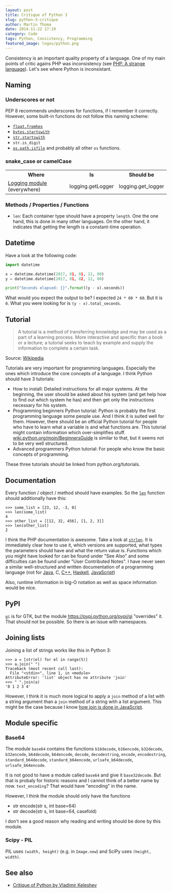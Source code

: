```yaml
---
layout: post
title: Critique of Python 3
slug: python-3-critique
author: Martin Thoma
date: 2014-11-22 17:19
category: Code
tags: Python, Consistency, Programming
featured_image: logos/python.png
---
```


Consistency is an important quality property of a language. One of my main
points of critic agains PHP was inconsistency (see [PHP: A strange language](//martin-thoma.com/php-a-strange-language/#tocAnchor-1-1)). Let's see where Python is inconsistant.

## Naming


### Underscores or not

PEP 8 recommends underscores for functions, if I remember it correctly.
However, some built-in functions do not follow this naming scheme:

* [`float.fromhex`](https://docs.python.org/3/library/stdtypes.html#float.fromhex)
* [`bytes.startswith`](https://docs.python.org/3/library/stdtypes.html#bytes.startswith)
* [`str.startswith`](https://docs.python.org/3/library/stdtypes.html#str.startswith)
* `str.is_digit`
* [`os.path.isfile`](https://docs.python.org/2/library/os.path.html#os.path.isfile) and probably all other `os` functions.


### snake_case or camelCase

<table class="table">
    <tr>
        <th>Where</th>
        <th>Is</th>
        <th>Should be</th>
    </tr>
    <tr>
        <td><a href="https://docs.python.org/3/library/logging.html">Logging module</a> (everywhere)</td>
        <td>logging.getLogger</td>
        <td>logging.get_logger</td>
    </tr>
</table>


### Methods / Properties / Functions

* `len`: Each container type should have a property `length`. One the one hand,
  this is done in many other languages. On the other hand, it indicates that
  getting the length is a constant-time operation.


## Datetime

Have a look at the following code:

```python
import datetime

x = datetime.datetime(2017, 01, 01, 12, 00)
y = datetime.datetime(2017, 01, 02, 12, 00)

print("Seconds elapsed: {}".format((y - x).seconds))
```

What would you expect the output to be? I expected `24 * 60 * 60`. But it is
`0`. What you were looking for is `(y - x).total_seconds`.


## Tutorial

> A tutorial is a method of transferring knowledge and may be used as a part of a learning process. More interactive and specific than a book or a lecture; a tutorial seeks to teach by example and supply the information to complete a certain task.

Source: [Wikipedia](https://en.wikipedia.org/wiki/Tutorial)

Tutorials are very important for programming languages. Especially the ones
which introduce the core concepts of a language. I think Python should have
3 tutorials:

* How to install: Detailed instructions for all major systems. At the
  beginning, the user should be asked about his system (and get help how to
  find out which system he has) and then get only the instructions necessary
  for his system.
* Programming beginners Python tutorial: Python is probably the first
  programming language some people use. And I think it is suited well for them.
  However, there should be an official Python tutorial for people who have to
  learn what a variable is and what functions are. This tutorial might contain
  information which over-simplifies stuff.
  [wiki.python.org/moin/BeginnersGuide](https://wiki.python.org/moin/BeginnersGuide)
  is similar to that, but it seems not to be very well structured.
* Advanced programmers Python tutorial: For people who know the basic concepts
  of programming.

These three tutorials should be linked from python.org/tutorials.


## Documentation

Every function / object / method should have examples. So the
[`len`](https://docs.python.org/3/library/functions.html?highlight=len#len)
function should additionally have this:

```python-repl
>>> some_list = [23, 12, -3, 0]
>>> len(some_list)
4
>>> other_list = [[12, 32, 456], [1, 2, 3]]
>>> len(other_list)
2
```

I think the PHP documentation is awesome. Take a look at
[`strlen`](http://php.net/manual/en/function.strlen.php). It is immediately
clear how to use it, which versions are supported, what types the parameters
should have and what the return value is. Functions which you might have
looked for can be found under "See Also" and some difficulties can be found
under "User Contributed Notes". I have never seen a similar well-structured
and written documentation of a programming language (not for [Java](http://docs.oracle.com/javase/7/docs/api/java/lang/String.html#length()), C, [C++](http://www.cplusplus.com/reference/string/string/length/),
[Haskell](http://hackage.haskell.org/package/base-4.7.0.2/docs/Prelude.html#v:length), [JavaScript](https://developer.mozilla.org/en-US/docs/Web/XPath/Functions/count))

Also, runtime information in big-O notation as well as space information would
be nice.

## PyPI

`gi` is for GTK, but the module https://pypi.python.org/pypi/gi "overrides" it.
That should not be possible. So there is an issue with namespaces.

## Joining lists

Joining a list of strings works like this in Python 3:

```python-repl
>>> a = [str(el) for el in range(5)]
>>> a.join(" ")
Traceback (most recent call last):
  File "<stdin>", line 1, in <module>
AttributeError: 'list' object has no attribute 'join'
>>> " ".join(a)
'0 1 2 3 4'
```

However, I think it is much more logical to apply a `join` method of a list
with a string argument than a `join` method of a string with a list argument.
This might be the case because I know
[how join is done in JavaScript](https://developer.mozilla.org/en-US/docs/Web/JavaScript/Reference/Global_Objects/Array/join).


## Module specific

### Base64

The module `base64` contains the functions `b16decode`, `b16encode`,
`b32decode`, `b32encode`, `b64decode`, `b64encode`, `decode`, `decodestring`,
`encode`, `encodestring`, `standard_b64decode`, `standard_b64encode`,
`urlsafe_b64decode`, `urlsafe_b64encode`.

It is not good to have a module called `base64` and give it `base32decode`.
But that is probaly for historic reasons and I cannot think of a better name
by now. `text_encoding`? That would have "encoding" in the name.

However, I think the module should only have the functions

* str encode(str s, int base=64)
* str decode(str s, int base=64, casefold)

I don't see a good reason why reading and writing should be done by this
module.


### Scipy - PIL

PIL uses `(width, height)` (e.g. in `Image.new`) and SciPy uses `(height, width)`.


## See also

* [Critique of Python by Vladimir Keleshev](https://www.youtube.com/watch?v=CpjUoYcaUu8)
